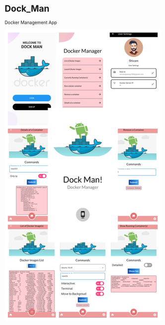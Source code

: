 # Dock_Man

Docker Management App

<img src='https://raw.githubusercontent.com/Docker-Flutter/Dock-Man-App/main/Dock_man.jpg' border='0' alt='Dock Man'/>
